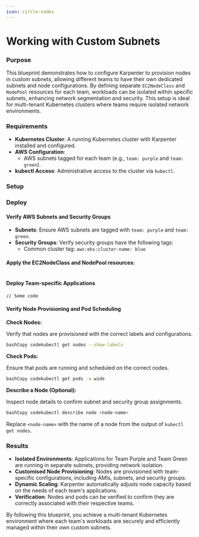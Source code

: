 ```yaml
---
icon: circle-nodes
---
```


# Working with Custom Subnets

### Purpose

This blueprint demonstrates how to configure Karpenter to provision nodes in custom subnets, allowing different teams to have their own dedicated subnets and node configurations. By defining separate `EC2NodeClass` and `NodePool` resources for each team, workloads can be isolated within specific subnets, enhancing network segmentation and security. This setup is ideal for multi-tenant Kubernetes clusters where teams require isolated network environments.

### Requirements

* **Kubernetes Cluster**: A running Kubernetes cluster with Karpenter installed and configured.
* **AWS Configuration**:
  * AWS subnets tagged for each team (e.g., `team: purple` and `team: green`).
* **kubectl Access**: Administrative access to the cluster via `kubectl`.

### Setup



### Deploy

#### Verify AWS Subnets and Security Groups

* **Subnets**: Ensure AWS subnets are tagged with `team: purple` and `team: green`.
* **Security Groups**: Verify security groups have the following tags:
  * Common cluster tag: `aws:eks:cluster-name: blue`

#### **Apply the EC2NodeClass and NodePool resources:**

```
```

#### Deploy Team-specific Applications

```
// Some code
```

#### Verify Node Provisioning and Pod Scheduling

**Check Nodes:**

Verify that nodes are provisioned with the correct labels and configurations.

```bash
bashCopy codekubectl get nodes --show-labels
```

**Check Pods:**

Ensure that pods are running and scheduled on the correct nodes.

```bash
bashCopy codekubectl get pods -o wide
```

**Describe a Node (Optional):**

Inspect node details to confirm subnet and security group assignments.

```bash
bashCopy codekubectl describe node <node-name>
```

Replace `<node-name>` with the name of a node from the output of `kubectl get nodes`.



### Results

* **Isolated Environments**: Applications for Team Purple and Team Green are running in separate subnets, providing network isolation.
* **Customised Node Provisioning**: Nodes are provisioned with team-specific configurations, including AMIs, subnets, and security groups.
* **Dynamic Scaling**: Karpenter automatically adjusts node capacity based on the needs of each team's applications.
* **Verification**: Nodes and pods can be verified to confirm they are correctly associated with their respective teams.

By following this blueprint, you achieve a multi-tenant Kubernetes environment where each team's workloads are securely and efficiently managed within their own custom subnets.
